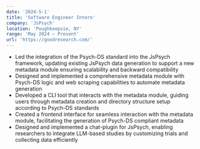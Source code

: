 ```yaml
---
date: '2024-5-1'
title: 'Software Engineer Intern'
company: 'JsPsych'
location: 'Poughkeepsie, NY'
range: 'May 2024 – Present'
url: 'https://goodresearch.com/'
---
```


- Led the integration of the Psych-DS standard into the JsPsych framework, updating existing JsPsych data generation to support a new metadata module ensuring scalability and backward compatibility
- Designed and implemented a comprehensive metadata module with Psych-DS logic and web scraping capabilities to automate metadata generation
- Developed a CLI tool that interacts with the metadata module, guiding users through metadata creation and directory structure setup according to Psych-DS standards
- Created a frontend interface for seamless interaction with the metadata module, facilitating the generation of Psych-DS compliant metadata
- Designed and implemented a chat-plugin for JsPsych, enabling researchers to integrate LLM-based studies by customizing trials and collecting data efficiently
